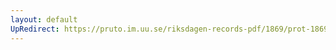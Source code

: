 ```yaml
---
layout: default
UpRedirect: https://pruto.im.uu.se/riksdagen-records-pdf/1869/prot-1869--fk--417.pdf
---
```


